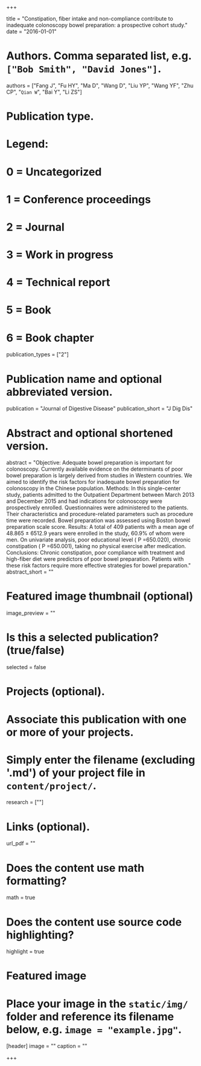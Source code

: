 +++

title = "Constipation, fiber intake and non-compliance contribute to inadequate colonoscopy bowel preparation: a prospective cohort study."
date = "2016-01-01"

# Authors. Comma separated list, e.g. `["Bob Smith", "David Jones"]`.
authors = ["Fang J", "Fu HY", "Ma D", "Wang D", "Liu YP", "Wang YF", "Zhu CP", "`Qian W`", "Bai Y", "Li ZS"]

# Publication type.
# Legend:
# 0 = Uncategorized
# 1 = Conference proceedings
# 2 = Journal
# 3 = Work in progress
# 4 = Technical report
# 5 = Book
# 6 = Book chapter
publication_types = ["2"]

# Publication name and optional abbreviated version.
publication = "Journal of Digestive Disease"
publication_short = "J Dig Dis"

# Abstract and optional shortened version.
abstract = "Objective: Adequate bowel preparation is important for colonoscopy. Currently available evidence on the determinants of poor bowel preparation is largely derived from studies in Western countries. We aimed to identify the risk factors for inadequate bowel preparation for colonoscopy in the Chinese population. Methods: In this single-center study, patients admitted to the Outpatient Department between March 2013 and December 2015 and had indications for colonoscopy were prospectively enrolled. Questionnaires were administered to the patients. Their characteristics and procedure-related parameters such as procedure time were recorded. Bowel preparation was assessed using Boston bowel preparation scale score. Results: A total of 409 patients with a mean age of 48.865 ± 6512.9 years were enrolled in the study, 60.9% of whom were men. On univariate analysis, poor educational level ( P =650.020), chronic constipation ( P =650.001), taking no physical exercise after medication. Conclusions: Chronic constipation, poor compliance with treatment and high-fiber diet were predictors of poor bowel preparation. Patients with these risk factors require more effective strategies for bowel preparation."
abstract_short = ""

# Featured image thumbnail (optional)
image_preview = ""

# Is this a selected publication? (true/false)
selected = false

# Projects (optional).
#   Associate this publication with one or more of your projects.
#   Simply enter the filename (excluding '.md') of your project file in `content/project/`.
research = [""]

# Links (optional).
url_pdf = ""


# Does the content use math formatting?
math = true

# Does the content use source code highlighting?
highlight = true

# Featured image
# Place your image in the `static/img/` folder and reference its filename below, e.g. `image = "example.jpg"`.
[header]
image = ""
caption = ""

+++

